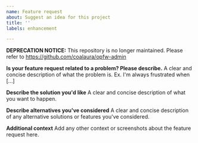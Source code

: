 ```yaml
---
name: Feature request
about: Suggest an idea for this project
title: ''
labels: enhancement

---
```


**__DEPRECATION NOTICE:__** This repository is no longer maintained. Please refer to https://github.com/coalaura/opfw-admin

**Is your feature request related to a problem? Please describe.**
A clear and concise description of what the problem is. Ex. I'm always frustrated when [...]

**Describe the solution you'd like**
A clear and concise description of what you want to happen.

**Describe alternatives you've considered**
A clear and concise description of any alternative solutions or features you've considered.

**Additional context**
Add any other context or screenshots about the feature request here.
